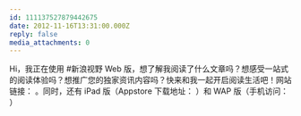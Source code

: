 ```yaml
---
id: 111137527879442675
date: 2012-11-16T13:31:00.000Z
reply: false
media_attachments: 0
---
```


Hi，我正在使用 #新浪视野 Web 版，想了解我阅读了什么文章吗？想感受一站式的阅读体验吗？想推广您的独家资讯内容吗？快来和我一起开启阅读生活吧！网站链接： 。同时，还有 iPad 版（Appstore 下载地址： ）和 WAP 版（手机访问： ）​​​​

